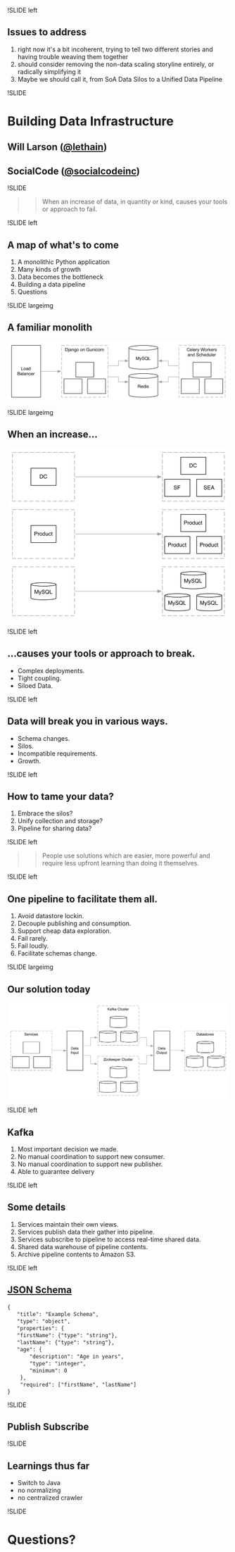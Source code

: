 !SLIDE left

## Issues to address

1. right now it's a bit incoherent, trying to tell two different stories and having trouble weaving them together
2. should consider removing the non-data scaling storyline entirely, or radically simplifying it
3. Maybe we should call it, from SoA Data Silos to a Unified Data Pipeline


!SLIDE

# Building Data Infrastructure

## Will Larson ([@lethain](https://twitter.com/Lethain))
## SocialCode ([@socialcodeinc](https://twitter.com/socialcodeinc))


!SLIDE

>> When an increase of data, in quantity or kind,
>> causes your tools or approach to fail.


!SLIDE left

## A map of what's to come

1. A monolithic Python application
2. Many kinds of growth
3. Data becomes the bottleneck
4. Building a data pipeline
5. Questions


!SLIDE largeimg

## A familiar monolith

![Architecture diagram of monolithic architecture composed of a load balancer, Gunicorn web servers, MySQL, Redis and celery workers.](imgs/monolithic.png)


!SLIDE largeimg

## When an increase...

![Showing teams, products and databases increasing over time.](imgs/when_an_increase.png)


!SLIDE left

## ...causes your tools or approach to break.

* Complex deployments.
* Tight coupling.
* Siloed Data.


!SLIDE left

## Data will break you in various ways.

* Schema changes.
* Silos.
* Incompatible requirements.
* Growth.


!SLIDE left

## How to tame your data?

1. Embrace the silos?
2. Unify collection and storage?
3. Pipeline for sharing data?


!SLIDE left

>> People use solutions which are easier, more powerful and require less upfront learning than doing it themselves.


!SLIDE left

## One pipeline to facilitate them all.

1. Avoid datastore lockin.
1. Decouple publishing and consumption.
2. Support cheap data exploration.
3. Fail rarely.
4. Fail loudly.
5. Facilitate schemas change.

!SLIDE largeimg

## Our solution today

![A data pipeline, with services publishing into an input service, Kafka and Zooper between the input service and an output service, and datamarts subscribing to the output service.](imgs/pipeline_arch.png)

!SLIDE left

## Kafka

1. Most important decision we made.
2. No manual coordination to support new consumer.
3. No manual coordination to support new publisher.
4. Able to guarantee delivery


!SLIDE left

## Some details

1. Services maintain their own views.
2. Services publish data their gather into pipeline.
3. Services subscribe to pipeline to access real-time shared data.
4. Shared data warehouse of pipeline contents.
5. Archive pipeline contents to Amazon S3.


!SLIDE left

## [JSON Schema](http://json-schema.org/)

~~~~{json}
{
   "title": "Example Schema",
   "type": "object",
   "properties": {
   "firstName": {"type": "string"},
   "lastName": {"type": "string"},
   "age": {
       "description": "Age in years",
       "type": "integer",
       "minimum": 0
    },
    "required": ["firstName", "lastName"]
}
~~~~


!SLIDE

## Publish Subscribe



!SLIDE

## Learnings thus far

* Switch to Java
* no normalizing
* no centralized crawler




!SLIDE




# Questions?



